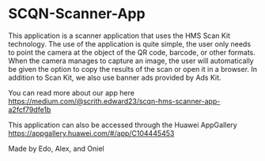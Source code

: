 # SCQN-Scanner-App
This application is a scanner application that uses the HMS Scan Kit technology. The use of the application is quite simple, the user only needs to point the camera at the object of the QR code, barcode, or other formats. When the camera manages to capture an image, the user will automatically be given the option to copy the results of the scan or open it in a browser. In addition to Scan Kit, we also use banner ads provided by Ads Kit.

You can read more about our app here https://medium.com/@scrith.edward23/scqn-hms-scanner-app-a2fcf79dfe1b

This application can also be accessed through the Huawei AppGallery https://appgallery.huawei.com/#/app/C104445453

Made by Edo, Alex, and Oniel
